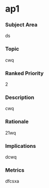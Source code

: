 

# ap1

### Subject Area


ds



### Topic


cwq



### Ranked Priority


2



### Description


cwq



### Rationale


21wq



### Implications


dcwq



### Metrics


dfcsxa



